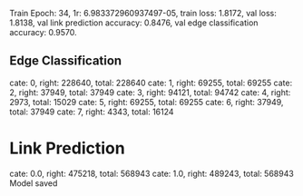 Train Epoch: 34, 1r: 6.983372960937497-05, train loss: 1.8172, val loss: 1.8138, val link prediction accuracy: 0.8476, val edge classification accuracy: 0.9570.
## Edge Classification
cate: 0, right: 228640, total: 228640
cate: 1, right: 69255, total: 69255
cate: 2, right: 37949, total: 37949
cate: 3, right: 94121, total: 94742 
cate: 4, right: 2973, total: 15029
cate: 5, right: 69255, total: 69255
cate: 6, right: 37949, total: 37949
cate: 7, right: 4343, total: 16124
# Link Prediction
cate: 0.0, right: 475218, total: 568943
cate: 1.0, right: 489243, total: 568943
Model saved
